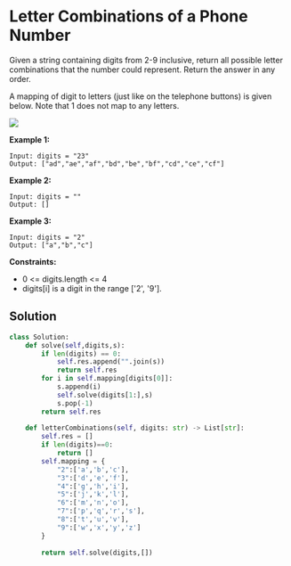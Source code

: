 <h1>Letter Combinations of a Phone Number</h1>

<p>
Given a string containing digits from 2-9 inclusive, return all possible letter combinations that the number could represent. Return the answer in any order.

A mapping of digit to letters (just like on the telephone buttons) is given below. Note that 1 does not map to any letters.

<img src="https://upload.wikimedia.org/wikipedia/commons/thumb/7/73/Telephone-keypad2.svg/200px-Telephone-keypad2.svg.png">

</p>

<b>Example 1:</b>

    Input: digits = "23"
    Output: ["ad","ae","af","bd","be","bf","cd","ce","cf"]
    
<b>Example 2:</b>

    Input: digits = ""
    Output: []
    
<b>Example 3:</b>

    Input: digits = "2"
    Output: ["a","b","c"]

<b>Constraints:</b>

- 0 <= digits.length <= 4
- digits[i] is a digit in the range ['2', '9'].

<h2>Solution</h2>

```python
class Solution:
    def solve(self,digits,s):
        if len(digits) == 0:
            self.res.append("".join(s))
            return self.res
        for i in self.mapping[digits[0]]:
            s.append(i)
            self.solve(digits[1:],s)
            s.pop(-1)
        return self.res
    
    def letterCombinations(self, digits: str) -> List[str]:
        self.res = []
        if len(digits)==0:
            return []
        self.mapping = {
            "2":['a','b','c'],
            "3":['d','e','f'],
            "4":['g','h','i'],
            "5":['j','k','l'],
            "6":['m','n','o'],
            "7":['p','q','r','s'],
            "8":['t','u','v'],
            "9":['w','x','y','z']
        }
        
        return self.solve(digits,[])
```
